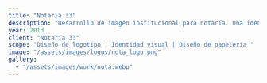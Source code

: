 ```yaml
---
title: "Notaría 33"
description: "Desarrollo de imagen institucional para notaría. Una identidad elegante y sobria, diseñada para transmitir seriedad, confianza y profesionalismo."
year: 2013
client: "Notaría 33"
scope: "Diseño de logotipo | Identidad visual | Diseño de papelería "
image: "/assets/images/logos/nota_logo.png"
gallery:
  - "/assets/images/work/nota.webp"
---
```

